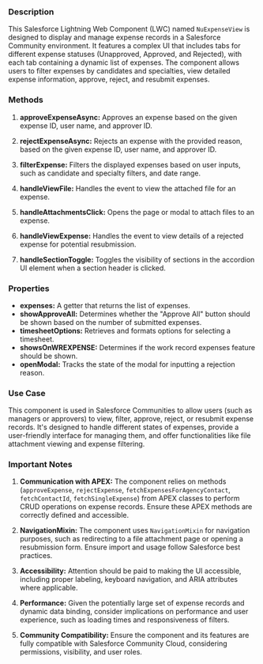 ### Description

This Salesforce Lightning Web Component (LWC) named `NuExpenseView` is designed to display and manage expense records in a Salesforce Community environment. It features a complex UI that includes tabs for different expense statuses (Unapproved, Approved, and Rejected), with each tab containing a dynamic list of expenses. The component allows users to filter expenses by candidates and specialties, view detailed expense information, approve, reject, and resubmit expenses.

### Methods

1. **approveExpenseAsync:** Approves an expense based on the given expense ID, user name, and approver ID.
   
2. **rejectExpenseAsync:** Rejects an expense with the provided reason, based on the given expense ID, user name, and approver ID.
   
3. **filterExpense:** Filters the displayed expenses based on user inputs, such as candidate and specialty filters, and date range.
   
4. **handleViewFile:** Handles the event to view the attached file for an expense.
   
5. **handleAttachmentsClick:** Opens the page or modal to attach files to an expense.
   
6. **handleViewExpense:** Handles the event to view details of a rejected expense for potential resubmission.
   
7. **handleSectionToggle:** Toggles the visibility of sections in the accordion UI element when a section header is clicked.

### Properties

- **expenses:** A getter that returns the list of expenses.
- **showApproveAll:** Determines whether the "Approve All" button should be shown based on the number of submitted expenses.
- **timesheetOptions:** Retrieves and formats options for selecting a timesheet.
- **showsOnWREXPENSE:** Determines if the work record expenses feature should be shown.
- **openModal:** Tracks the state of the modal for inputting a rejection reason.

### Use Case

This component is used in Salesforce Communities to allow users (such as managers or approvers) to view, filter, approve, reject, or resubmit expense records. It's designed to handle different states of expenses, provide a user-friendly interface for managing them, and offer functionalities like file attachment viewing and expense filtering.

### Important Notes

1. **Communication with APEX:** The component relies on methods (`approveExpense`, `rejectExpense`, `fetchExpensesForAgencyContact`, `fetchContactId`, `fetchSingleExpense`) from APEX classes to perform CRUD operations on expense records. Ensure these APEX methods are correctly defined and accessible.

2. **NavigationMixin:** The component uses `NavigationMixin` for navigation purposes, such as redirecting to a file attachment page or opening a resubmission form. Ensure import and usage follow Salesforce best practices.

3. **Accessibility:** Attention should be paid to making the UI accessible, including proper labeling, keyboard navigation, and ARIA attributes where applicable.

4. **Performance:** Given the potentially large set of expense records and dynamic data binding, consider implications on performance and user experience, such as loading times and responsiveness of filters.

5. **Community Compatibility:** Ensure the component and its features are fully compatible with Salesforce Community Cloud, considering permissions, visibility, and user roles.